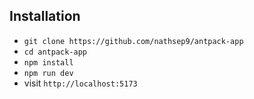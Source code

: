 ## Installation

- `git clone https://github.com/nathsep9/antpack-app`
- `cd antpack-app`
- `npm install`
- `npm run dev`
- visit `http://localhost:5173`
